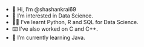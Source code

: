 - 👋 Hi, I’m @shashankrai69
- 👀 I’m interested in Data Science.
- 👨‍💻 I've learnt Python, R and SQL for Data Science.
- ⌨️ I've also worked on C and C++.
- 🌱 I’m currently learning Java.
<!---
shashankrai69/shashankrai69 is a ✨ special ✨ repository because its `README.md` (this file) appears on your GitHub profile.
You can click the Preview link to take a look at your changes.
--->
